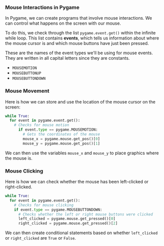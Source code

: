 ### Mouse Interactions in Pygame

In Pygame, we can create programs that involve mouse interactions. We can control what happens on the screen with our mouse.

To do this, we check through the list `pygame.event.get()` within the infinite while loop. This list contains **events**, which tells us information about where the mouse cursor is and which mouse buttons have just been pressed.

These are the names of the event types we'll be using for mouse events. They are written in all capital letters since they are constants.

* `MOUSEMOTION`
* `MOUSEBUTTONUP`
* `MOUSEBUTTONDOWN`

### Mouse Movement

Here is how we can store and use the location of the mouse cursor on the screen:

```python
while True:
  for event in pygame.event.get():
    # Checks for mouse motion
      if event.type == pygame.MOUSEMOTION:
        # Gets the coordinates of the mouse
        mouse_x = pygame.mouse.get_pos()[0]
        mouse_y = pygame.mouse.get_pos()[1]
```

We can then use the variables `mouse_x` and `mouse_y` to place graphics where the mouse is.

### Mouse Clicking

Here is how we can check whether the mouse has been left-clicked or right-clicked.

```python
while True:
  for event in pygame.event.get():
  	# Checks for mouse clicking
    if event.type == pygame.MOUSEBUTTONDOWN:
      # Checks whether the left or right mouse buttons were clicked
      left_clicked = pygame.mouse.get_pressed()[0]
      right_clicked = pygame.mouse.get_pressed()[2]
```

We can then create conditional statements based on whether `left_clicked` or `right_clicked` are `True` or `False`.
